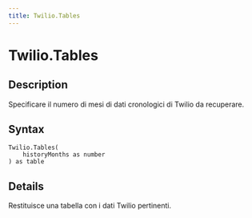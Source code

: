 ```yaml
---
title: Twilio.Tables
---
```


# Twilio.Tables


## Description

Specificare il numero di mesi di dati cronologici di Twilio da recuperare.


## Syntax

```powerquery
Twilio.Tables(
    historyMonths as number
) as table
```


## Details

Restituisce una tabella con i dati Twilio pertinenti.


